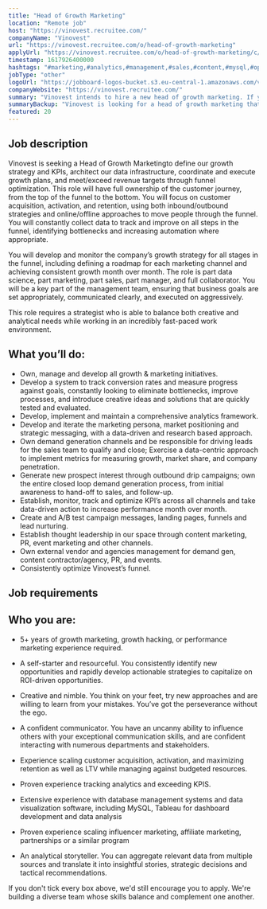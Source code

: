 ```yaml
---
title: "Head of Growth Marketing"
location: "Remote job"
host: "https://vinovest.recruitee.com/"
companyName: "Vinovest"
url: "https://vinovest.recruitee.com/o/head-of-growth-marketing"
applyUrl: "https://vinovest.recruitee.com/o/head-of-growth-marketing/c/new"
timestamp: 1617926400000
hashtags: "#marketing,#analytics,#management,#sales,#content,#mysql,#optimization,#translation,#analysis,#monitoring"
jobType: "other"
logoUrl: "https://jobboard-logos-bucket.s3.eu-central-1.amazonaws.com/vinovest"
companyWebsite: "https://vinovest.recruitee.com/"
summary: "Vinovest intends to hire a new head of growth marketing. If you have 5+ years of growth marketing, growth hacking, or performance marketing experience required, consider applying."
summaryBackup: "Vinovest is looking for a head of growth marketing that has experience in: #marketing, #analytics, #management."
featured: 20
---
```


## Job description

Vinovest is seeking a Head of Growth Marketingto define our growth strategy and KPIs, architect our data infrastructure, coordinate and execute growth plans, and meet/exceed revenue targets through funnel optimization. This role will have full ownership of the customer journey, from the top of the funnel to the bottom. You will focus on customer acquisition, activation, and retention, using both inbound/outbound strategies and online/offline approaches to move people through the funnel. You will constantly collect data to track and improve on all steps in the funnel, identifying bottlenecks and increasing automation where appropriate.

You will develop and monitor the company’s growth strategy for all stages in the funnel, including defining a roadmap for each marketing channel and achieving consistent growth month over month. The role is part data science, part marketing, part sales, part manager, and full collaborator. You will be a key part of the management team, ensuring that business goals are set appropriately, communicated clearly, and executed on aggressively.

This role requires a strategist who is able to balance both creative and analytical needs while working in an incredibly fast-paced work environment.

## What you’ll do:

*   Own, manage and develop all growth & marketing initiatives.
*   Develop a system to track conversion rates and measure progress against goals, constantly looking to eliminate bottlenecks, improve processes, and introduce creative ideas and solutions that are quickly tested and evaluated.
*   Develop, implement and maintain a comprehensive analytics framework.
*   Develop and iterate the marketing persona, market positioning and strategic messaging, with a data-driven and research based approach.
*   Own demand generation channels and be responsible for driving leads for the sales team to qualify and close; Exercise a data-centric approach to implement metrics for measuring growth, market share, and company penetration.
*   Generate new prospect interest through outbound drip campaigns; own the entire closed loop demand generation process, from initial awareness to hand-off to sales, and follow-up.
*   Establish, monitor, track and optimize KPI’s across all channels and take data-driven action to increase performance month over month.
*   Create and A/B test campaign messages, landing pages, funnels and lead nurturing.
*   Establish thought leadership in our space through content marketing, PR, event marketing and other channels.
*   Own external vendor and agencies management for demand gen, content contractor/agency, PR, and events.
*   Consistently optimize Vinovest’s funnel.

## Job requirements

## Who you are:

*   5+ years of growth marketing, growth hacking, or performance marketing experience required.
*   A self-starter and resourceful. You consistently identify new opportunities and rapidly develop actionable strategies to capitalize on ROI-driven opportunities.

*   Creative and nimble. You think on your feet, try new approaches and are willing to learn from your mistakes. You’ve got the perseverance without the ego.
*   A confident communicator. You have an uncanny ability to influence others with your exceptional communication skills, and are confident interacting with numerous departments and stakeholders.

*   Experience scaling customer acquisition, activation, and maximizing retention as well as LTV while managing against budgeted resources.
*   Proven experience tracking analytics and exceeding KPIS.
*   Extensive experience with database management systems and data visualization software, including MySQL, Tableau for dashboard development and data analysis

*   Proven experience scaling influencer marketing, affiliate marketing, partnerships or a similar program
*   An analytical storyteller. You can aggregate relevant data from multiple sources and translate it into insightful stories, strategic decisions and tactical recommendations.

If you don't tick every box above, we'd still encourage you to apply. We're building a diverse team whose skills balance and complement one another.
